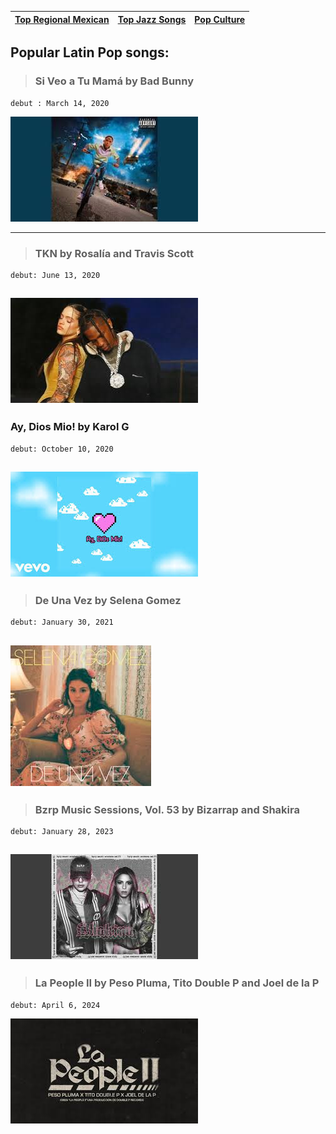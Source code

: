 | [ Top Regional Mexican](popRegionalMX.md) | [ Top Jazz Songs](topJazz.md) | [Pop Culture](pop-culture.md) |
| ------------ | ----------- | ------------ |

## Popular Latin Pop songs:
> ### Si Veo a Tu Mamá by Bad Bunny
    debut : March 14, 2020
[![Watch the video](badbunny.jpeg)](https://www.google.com/url?sa=t&source=web&rct=j&opi=89978449&url=https://www.youtube.com/watch%3Fv%3DCPK_IdHe1Yg&ved=2ahUKEwi_m8aEgOyIAxU9q4kEHXYKLFwQ78AJegQIHBAB&usg=AOvVaw1Hd8c8qXzBoSl-anyFUea5)

---


> ### TKN by Rosalía and Travis Scott
    debut: June 13, 2020
[![Watch the video](TKN.jpeg)](https://www.google.com/url?sa=t&source=web&rct=j&opi=89978449&url=https://www.youtube.com/watch%3Fv%3DVPEBSFW-2N8&ved=2ahUKEwj8g6HwhOyIAxVNGlkFHX0-PbkQ78AJegQIEBAB&usg=AOvVaw14HoT_Ym_k3VPXDiQm3IEv)
---
 ### Ay, Dios Mio! by Karol G
    debut: October 10, 2020
[![Watch the video](aydios.jpeg)](https://www.google.com/url?sa=t&source=web&rct=j&opi=89978449&url=https://www.youtube.com/watch%3Fv%3DOu2c2aj5Fcw&ved=2ahUKEwiz9oaiheyIAxUqmIkEHS2JIZwQ78AJegQIGBAB&usg=AOvVaw1wJV9HW7Pn6m4sJgMhS4q3)
---
> ### De Una Vez by Selena Gomez
    debut: January 30, 2021
[![Watch the video](selenagomez.jpeg)](https://www.google.com/url?sa=t&source=web&rct=j&opi=89978449&url=https://www.youtube.com/watch%3Fv%3D91VRyTvjoX4&ved=2ahUKEwicq7OpheyIAxVYE1kFHZaKDv4Q78AJegQIHBAB&usg=AOvVaw2SRWXaPVCnssrq3TQ5M94L)
---
> ### Bzrp Music Sessions, Vol. 53 by Bizarrap and Shakira
    debut: January 28, 2023
[![Watch the video](shakira.jpeg)](https://www.google.com/url?sa=t&source=web&rct=j&opi=89978449&url=https://www.youtube.com/watch%3Fv%3DCocEMWdc7Ck&ved=2ahUKEwjQkrS_heyIAxUlGVkFHTQjBysQ78AJegQIFBAB&usg=AOvVaw2GWrDYrb1b2RQ6R9_iDSyJ)
---
> ### La People II by Peso Pluma, Tito Double P and Joel de la P
    debut: April 6, 2024
[![Watch the video](lapeople.jpeg)](https://www.google.com/url?sa=t&source=web&rct=j&opi=89978449&url=https://www.youtube.com/watch%3Fv%3D4cyRzNkpNQc&ved=2ahUKEwiem8DGheyIAxXIEmIAHUEhHjoQ78AJegQIFRAB&usg=AOvVaw10SAGFdwg1PtpzhRcWl8NQ)
